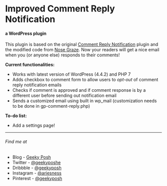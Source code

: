 # Improved Comment Reply Notification
#### a WordPress plugin

This plugin is based on the original [Comment Reply Notification](https://www.nosegraze.com/comment-interaction/) plugin and the modified code from [Nose Graze](https://www.nosegraze.com/comment-interaction/). Now your readers will get a nice email when you (or anyone else) responds to their comments!

**Current functionalities:**

- Works with latest version of WordPress (4.4.2) and PHP 7
- Adds checkbox to comment form to allow users to *opt-out* of comment reply notification emails
- Checks if comment is approved and if comment response is by a different user before sending out notification email
- Sends a customized email using built in wp_mail (customization needs to be done in gp-comment-reply.php)

**To-do list:**

- Add a settings page!


***

###### Find me at
- Blog - [Geeky Posh](http://www.geekyposh.com)
- Twitter - [@geekyposhe](http://www.twitter.com/geekyposhe)
- Dribbble - [@geekyposh](http://www.dribbble.com/geekyposh)
- Instagram - [@ariesness](http://www.instagram.com/ariesness)
- Pinterest - [@geekyposh](http://www.pinterest.com/pinterest)